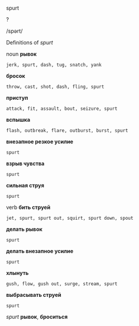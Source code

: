 spurt

?

/spərt/

Definitions of _spurt_

noun
**рывок**

    jerk, spurt, dash, tug, snatch, yank
**бросок**

    throw, cast, shot, dash, fling, spurt
**приступ**

    attack, fit, assault, bout, seizure, spurt
**вспышка**

    flash, outbreak, flare, outburst, burst, spurt
**внезапное резкое усилие**

    spurt
**взрыв чувства**

    spurt
**сильная струя**

    spurt

verb
**бить струей**

    jet, spurt, spurt out, squirt, spurt down, spout
**делать рывок**

    spurt
**делать внезапное усилие**

    spurt
**хлынуть**

    gush, flow, gush out, surge, stream, spurt
**выбрасывать струей**

    spurt

_spurt_
**рывок**, **броситься**